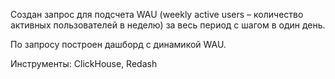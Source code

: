 Создан запрос для подсчета WAU (weekly active users – количество активных пользователей в неделю) за весь период с 
шагом в один день.

По запросу построен дашборд с динамикой WAU.



Инструменты: ClickHouse, Redash